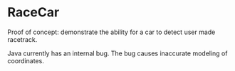 # RaceCar
Proof of concept: demonstrate the ability for a car to detect user made racetrack. 

Java currently has an internal bug. The bug causes inaccurate modeling of coordinates. 
